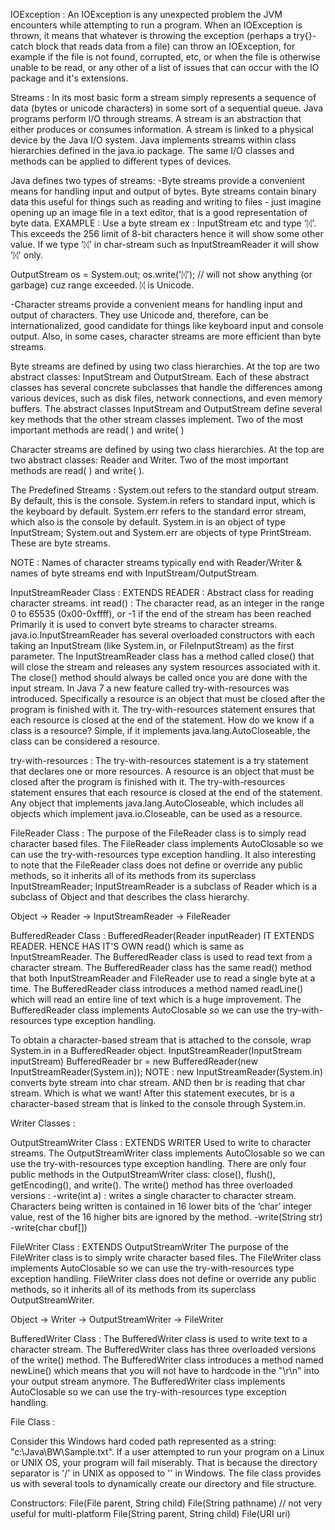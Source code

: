 IOException :
An IOException is any unexpected problem the JVM encounters while attempting to run a program.
When an IOException is thrown, it means that whatever is throwing the exception (perhaps a try{}-catch block that reads
data from a file) can throw an IOException, for example if the file is not found, corrupted, etc, or when the file is
otherwise unable to be read, or any other of a list of issues that can occur with the IO package and it's extensions.

Streams :
In its most basic form a stream simply represents a sequence of data (bytes or unicode characters) in some sort of a sequential queue.
Java programs perform I/O through streams. A stream is an abstraction that either produces or consumes information.
A stream is linked to a physical device by the Java I/O system.
Java implements streams within class hierarchies defined in the java.io package.
The same I/O classes and methods can be applied to different types of devices.

Java defines two types of streams:
-Byte streams provide a convenient means for handling input and output of bytes.
Byte streams contain binary data this useful for things such as reading and writing to files - just imagine opening up an image file in a text editor, that is a good representation of byte data.
EXAMPLE : Use a byte stream ex : InputStream etc and type 'ᛞ'. This exceeds the 256 limit of 8-bit characters hence it will show some other
value. If we type 'ᛞ' in char-stream such as InputStreamReader it will show 'ᛞ' only.

OutputStream os = System.out;
os.write('ᛞ');  // will not show anything (or garbage) cuz range exceeded. ᛞ is Unicode.


-Character streams provide a convenient means for handling input and output of characters. They use Unicode and,
therefore, can be internationalized, good candidate for things like keyboard input and console output.
Also, in some cases, character streams are more efficient than byte streams.

Byte streams are defined by using two class hierarchies.
At the top are two abstract classes: InputStream and OutputStream.
Each of these abstract classes has several concrete subclasses that handle the differences among various devices,
such as disk files, network connections, and even memory buffers.
The abstract classes InputStream and OutputStream define several key methods that the other stream classes implement.
Two of the most important methods are read( ) and write( )

Character streams are defined by using two class hierarchies.
At the top are two abstract classes: Reader and Writer.
Two of the most important methods are read( ) and write( ).

The Predefined Streams :
System.out refers to the standard output stream. By default, this is the console.
System.in refers to standard input, which is the keyboard by default.
System.err refers to the standard error stream, which also is the console by default.
System.in is an object of type InputStream; System.out and System.err are objects of type PrintStream.
These are byte streams.

NOTE : Names of character streams typically end with Reader/Writer & names of byte streams end with InputStream/OutputStream.

InputStreamReader Class :
EXTENDS READER : Abstract class for reading character streams.
int read() : The character read, as an integer in the range 0 to 65535 (0x00-0xffff),
or -1 if the end of the stream has been reached
Primarily it is used to convert byte streams to character streams.
java.io.InputStreamReader has several overloaded constructors with each taking an InputStream (like System.in, or FileInputStream) as the first parameter.
The InputStreamReader class has a method called close() that will close the stream and releases any system resources associated with it.
The close() method should always be called once you are done with the input stream.
In Java 7 a new feature called try-with-resources was introduced.
Specifically a resource is an object that must be closed after the program is finished with it.
The try-with-resources statement ensures that each resource is closed at the end of the statement.
How do we know if a class is a resource? Simple, if it implements java.lang.AutoCloseable,
the class can be considered a resource.

try-with-resources :
The try-with-resources statement is a try statement that declares one or more resources.
A resource is an object that must be closed after the program is finished with it.
The try-with-resources statement ensures that each resource is closed at the end of the statement.
Any object that implements java.lang.AutoCloseable, which includes all objects which implement java.io.Closeable,
can be used as a resource.

FileReader Class :
The purpose of the FileReader class is to simply read character based files.
The FileReader class implements AutoClosable so we can use the try-with-resources type exception handling.
It also interesting to note that the FileReader class does not define or override any public methods,
so it inherits all of its methods from its superclass InputStreamReader; InputStreamReader is a subclass of Reader
which is a subclass of Object and that describes the class hierarchy.

Object -> Reader -> InputStreamReader -> FileReader

BufferedReader Class : BufferedReader(Reader inputReader)
IT EXTENDS READER. HENCE HAS IT'S OWN read() which is same as InputStreamReader.
The BufferedReader class is used to read text from a character stream.
The BufferedReader class has the same read() method that both InputStreamReader and FileReader use to read a single byte at a time.
The BufferedReader class introduces a method named readLine() which will read an entire line of text which is a huge improvement.
The BufferedReader class implements AutoClosable so we can use the try-with-resources type exception handling.

To obtain a character-based stream that is attached to the console, wrap System.in in a BufferedReader object.
InputStreamReader(InputStream inputStream)
BufferedReader br = new BufferedReader(new InputStreamReader(System.in));
NOTE : new InputStreamReader(System.in) converts byte stream into char stream.
AND then br is reading that char stream. Which is what we want!
After this statement executes, br is a character-based stream that is linked to the console through System.in.

Writer Classes :

OutputStreamWriter Class :
EXTENDS WRITER
Used to write to character streams.
The OutputStreamWriter class implements AutoClosable so we can use the try-with-resources type exception handling.
There are only four public methods in the OutputStreamWriter class: close(), flush(), getEncoding(), and write().
The write() method has three overloaded versions :
-write(int a)   : writes a single character to character stream.
Characters being written is contained in 16 lower bits of the ‘char’ integer value,
rest of the 16 higher bits are ignored by the method.
-write(String str)
-write(char cbuf[])

FileWriter Class :
EXTENDS OutputStreamWriter
The purpose of the FileWriter class is to simply write character based files.
The FileWriter class implements AutoClosable so we can use the try-with-resources type exception handling.
FileWriter class does not define or override any public methods, so it inherits all of its methods from its superclass OutputStreamWriter.

Object -> Writer -> OutputStreamWriter -> FileWriter

BufferedWriter Class :
The BufferedWriter class is used to write text to a character stream.
The BufferedWriter class has three overloaded versions of the write() method.
The BufferedWriter class introduces a method named newLine() which means that you will not have to hardcode in the "\r\n" into your output stream anymore.
The BufferedWriter class implements AutoClosable so we can use the try-with-resources type exception handling.


File Class :

Consider this Windows hard coded path represented as a string: "c:\\Java\\BW\\Sample.txt". If a user attempted to run
your program on a Linux or UNIX OS, your program will fail miserably. That is because the directory separator is '/' in
UNIX as opposed to '\' in Windows. The file class provides us with several tools to dynamically create our directory
and file structure.

Constructors:
File(File parent, String child)
File(String pathname)   // not very useful for multi-platform
File(String parent, String child)
File(URI uri)
